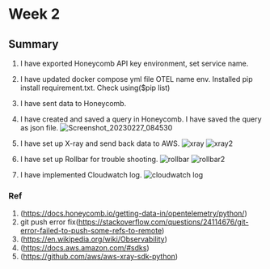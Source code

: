 # Week 2
## Summary
1. I have exported Honeycomb API key environment, set service name.
2. I have updated docker compose yml file OTEL name env. Installed pip install requirement.txt. Check using($pip list) 
3. I have sent data to Honeycomb. 
4. I have created and saved a query in Honeycomb. I have saved the query as json file.
![Screenshot_20230227_084530](https://user-images.githubusercontent.com/116926319/222056340-6fb781df-32f5-4027-a4b8-8b7396af1461.png)

5. I have set up X-ray and send back data to AWS.
![xray](https://user-images.githubusercontent.com/116926319/222056475-19b744fc-ba56-4095-be05-0525b94e7110.png)
![xray2](https://user-images.githubusercontent.com/116926319/222056541-55f25821-f519-4e09-8ba7-693faa67eafd.png)

6. I have set up Rollbar for trouble shooting.
![rollbar](https://user-images.githubusercontent.com/116926319/222351518-d6343b80-d3cb-430b-9641-131098757554.png)
![rollbar2](https://user-images.githubusercontent.com/116926319/222351456-1c40ff58-e79c-4d10-8ee4-589cb1de83df.png)

7. I have implemented Cloudwatch log.
![cloudwatch log](https://user-images.githubusercontent.com/116926319/222400001-541963e5-1494-4b35-8dde-8168111023f5.png)

### Ref
1. (https://docs.honeycomb.io/getting-data-in/opentelemetry/python/)
2. git push error fix(https://stackoverflow.com/questions/24114676/git-error-failed-to-push-some-refs-to-remote)
3. (https://en.wikipedia.org/wiki/Observability)
4. (https://docs.aws.amazon.com/#sdks)
5. (https://github.com/aws/aws-xray-sdk-python)
